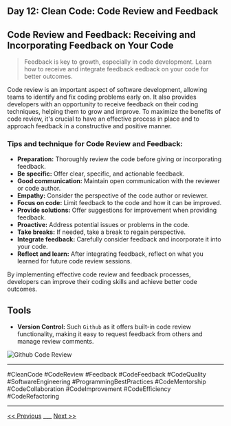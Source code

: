 ## Day 12: Clean Code: Code Review and Feedback



## Code Review and Feedback: Receiving and Incorporating Feedback on Your Code

> Feedback is key to growth, especially in code development. Learn how to receive and integrate feedback eedback on your code for better outcomes.

Code review is an important aspect of software development, allowing teams to identify and fix coding problems early on. It also provides developers with an opportunity to receive feedback on their coding techniques, helping them to grow and improve. To maximize the benefits of code review, it's crucial to have an effective process in place and to approach feedback in a constructive and positive manner.

### Tips and technique for Code Review and Feedback:

- **Preparation:** Thoroughly review the code before giving or incorporating feedback.
- **Be specific:** Offer clear, specific, and actionable feedback.
- **Good communication:** Maintain open communication with the reviewer or code author.
- **Empathy:** Consider the perspective of the code author or reviewer.
- **Focus on code:** Limit feedback to the code and how it can be improved.
- **Provide solutions:** Offer suggestions for improvement when providing feedback.
- **Proactive:** Address potential issues or problems in the code.
- **Take breaks:** If needed, take a break to regain perspective.
- **Integrate feedback:** Carefully consider feedback and incorporate it into your code.
- **Reflect and learn:** After integrating feedback, reflect on what you learned for future code review sessions.

By implementing effective code review and feedback processes, developers can improve their coding skills and achieve better code outcomes.

## Tools

- **Version Control:** Such `Github` as it offers built-in code review functionality, making it easy to request feedback from others and manage review comments.

![Github Code Review](./code-review.png)

---

#CleanCode #CodeReview #Feedback #CodeFeedback #CodeQuality #SoftwareEngineering #ProgrammingBestPractices #CodeMentorship #CodeCollaboration #CodeImprovement #CodeEfficiency #CodeRefactoring

---

[<< Previous](../day-11-code-optimization/README.md) **\_\_\_**
[Next >>](../day-13-code-documentation/README.md)
